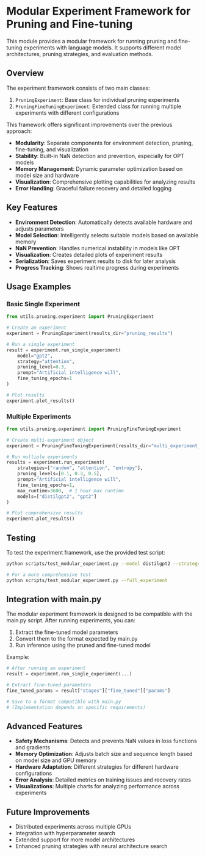 # Modular Experiment Framework for Pruning and Fine-tuning

This module provides a modular framework for running pruning and fine-tuning experiments with language models. It supports different model architectures, pruning strategies, and evaluation methods.

## Overview

The experiment framework consists of two main classes:

1. `PruningExperiment`: Base class for individual pruning experiments
2. `PruningFineTuningExperiment`: Extended class for running multiple experiments with different configurations

This framework offers significant improvements over the previous approach:

- **Modularity**: Separate components for environment detection, pruning, fine-tuning, and visualization
- **Stability**: Built-in NaN detection and prevention, especially for OPT models
- **Memory Management**: Dynamic parameter optimization based on model size and hardware
- **Visualization**: Comprehensive plotting capabilities for analyzing results
- **Error Handling**: Graceful failure recovery and detailed logging

## Key Features

- **Environment Detection**: Automatically detects available hardware and adjusts parameters
- **Model Selection**: Intelligently selects suitable models based on available memory
- **NaN Prevention**: Handles numerical instability in models like OPT
- **Visualization**: Creates detailed plots of experiment results
- **Serialization**: Saves experiment results to disk for later analysis
- **Progress Tracking**: Shows realtime progress during experiments

## Usage Examples

### Basic Single Experiment

```python
from utils.pruning.experiment import PruningExperiment

# Create an experiment
experiment = PruningExperiment(results_dir="pruning_results")

# Run a single experiment
result = experiment.run_single_experiment(
    model="gpt2",
    strategy="attention",
    pruning_level=0.3,
    prompt="Artificial intelligence will",
    fine_tuning_epochs=1
)

# Plot results
experiment.plot_results()
```

### Multiple Experiments

```python
from utils.pruning.experiment import PruningFineTuningExperiment

# Create multi-experiment object
experiment = PruningFineTuningExperiment(results_dir="multi_experiment_results")

# Run multiple experiments
results = experiment.run_experiment(
    strategies=["random", "attention", "entropy"],
    pruning_levels=[0.1, 0.3, 0.5],
    prompt="Artificial intelligence will",
    fine_tuning_epochs=1,
    max_runtime=3600,  # 1 hour max runtime
    models=["distilgpt2", "gpt2"]
)

# Plot comprehensive results
experiment.plot_results()
```

## Testing

To test the experiment framework, use the provided test script:

```bash
python scripts/test_modular_experiment.py --model distilgpt2 --strategy random --pruning_level 0.3

# For a more comprehensive test
python scripts/test_modular_experiment.py --full_experiment
```

## Integration with main.py

The modular experiment framework is designed to be compatible with the main.py script. After running experiments, you can:

1. Extract the fine-tuned model parameters
2. Convert them to the format expected by main.py
3. Run inference using the pruned and fine-tuned model

Example:

```python
# After running an experiment
result = experiment.run_single_experiment(...)

# Extract fine-tuned parameters
fine_tuned_params = result["stages"]["fine_tuned"]["params"]

# Save to a format compatible with main.py
# (Implementation depends on specific requirements)
```

## Advanced Features

- **Safety Mechanisms**: Detects and prevents NaN values in loss functions and gradients
- **Memory Optimization**: Adjusts batch size and sequence length based on model size and GPU memory
- **Hardware Adaptation**: Different strategies for different hardware configurations
- **Error Analysis**: Detailed metrics on training issues and recovery rates
- **Visualizations**: Multiple charts for analyzing performance across experiments

## Future Improvements

- Distributed experiments across multiple GPUs
- Integration with hyperparameter search
- Extended support for more model architectures
- Enhanced pruning strategies with neural architecture search